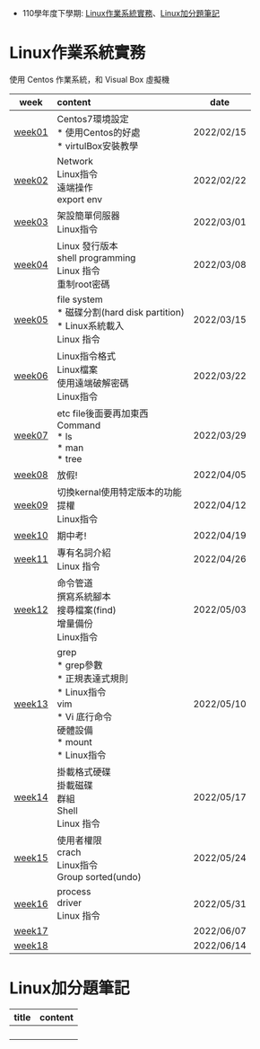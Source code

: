 * 110學年度下學期: [Linux作業系統實務](#Linux作業系統實務)、[Linux加分題筆記](#Linux作業系統實務)

  





# Linux作業系統實務

使用 Centos 作業系統，和 Visual Box 虛擬機

|             week              | content                                                      | date       |
| :---------------------------: | :----------------------------------------------------------- | ---------- |
| [week01](110semester02/01.md) | Centos7環境設定<br />* 使用Centos的好處<br />* virtulBox安裝教學 | 2022/02/15 |
| [week02](110semester02/02.md) | Network<br />Linux指令<br />遠端操作<br />export env         | 2022/02/22 |
| [week03](110semester02/03.md) | 架設簡單伺服器<br />Linux指令                                | 2022/03/01 |
| [week04](110semester02/04.md) | Linux 發行版本<br />shell programming<br />Linux 指令<br />重制root密碼 | 2022/03/08 |
| [week05](110semester02/05.md) | file system<br />* 磁碟分割(hard disk partition)<br />* Linux系統載入<br />Linux 指令 | 2022/03/15 |
| [week06](110semester02/06.md) | Linux指令格式<br />Linux檔案<br />使用遠端破解密碼<br />Linux指令 | 2022/03/22 |
| [week07](110semester02/07.md) | etc file後面要再加東西<br />Command<br />* ls<br />* man<br />* tree | 2022/03/29 |
| [week08](110semester02/08.md) | 放假!                                                        | 2022/04/05 |
| [week09](110semester02/09.md) | 切換kernal使用特定版本的功能<br />提權<br />Linux指令        | 2022/04/12 |
| [week10](110semester02/10.md) | 期中考!                                                      | 2022/04/19 |
| [week11](110semester02/11.md) | 專有名詞介紹<br />Linux 指令                                 | 2022/04/26 |
| [week12](110semester02/12.md) | 命令管道<br />撰寫系統腳本<br />搜尋檔案(find)<br />增量備份<br />Linux指令 | 2022/05/03 |
| [week13](110semester02/13.md) | grep<br />* grep參數<br />* 正規表達式規則<br />* Linux指令<br />vim<br />* Vi 底行命令<br />硬體設備<br />* mount<br />* Linux指令 | 2022/05/10 |
| [week14](110semester02/14.md) | 掛載格式硬碟<br />掛載磁碟<br />群組<br />Shell<br />Linux 指令 | 2022/05/17 |
| [week15](110semester02/15.md) | 使用者權限<br />crach<br />Linux指令<br />Group sorted(undo) | 2022/05/24 |
| [week16](110semester02/16.md) | process<br />driver<br />Linux 指令                          | 2022/05/31 |
| [week17](110semester02/17.md) |                                                              | 2022/06/07 |
| [week18](110semester02/18.md) |                                                              | 2022/06/14 |



# Linux加分題筆記

| title | content |
| ----- | ------- |
|       |         |
|       |         |
|       |         |
|       |         |

